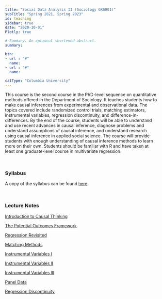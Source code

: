 ```yaml
---
title: "Social Data Analysis II (Sociology GR6001)"
subTitle: "Spring 2021, Spring 2023"
id: teaching
sidebar: true
date: "2020-10-01"
Plotly: true

# Summary. An optional shortened abstract.
summary: 

btn:
- url : "#"
  name: 
- url : "#"
  name: 

catType: "Columbia University"
---
```


This course is the second course in the PhD-level sequence on quantitative methods offered in the Department of Sociology. It teaches students how to make causal inferences from experimental and observational data. The topics covered include randomized control trials, matching estimators, instrumental variables, regression discontinuity, and difference-in-differences. By the end of the course, students will be able to understand and use recent advances in causal inference, diagnose problems and understand assumptions of causal inference, and understand research using causal inference in applied social science. The course will provide students with enough understanding of causal inference methods to learn more on their own. Students should be familiar with R and have taken at least one graduate-level course in multivariate regression.

&nbsp;

### Syllabus

A copy of the syllabus can be found [here](https://www.dropbox.com/s/llldc35mksa3u98/sda2-2023-syllabus.pdf?raw=1).


&nbsp;

### Lecture Notes

[Introduction to Causal Thinking](https://www.dropbox.com/s/6plcll5tlmpz4wy/01-causal-thinking.pdf?raw=1)

[The Potential Outcomes Framework](https://www.dropbox.com/s/vl6vg2ctnfo9xom/02-potential-outcomes.pdf?raw=1)


[Regression Revisited](https://www.dropbox.com/s/1k7cwnqzfpa08g4/03-regression-revisited.pdf?raw=1)


[Matching Methods](https://www.dropbox.com/s/cnlpkob9kaatgap/04-mathcing.pdf?raw=1)

[Instrumental Variables I](https://www.dropbox.com/s/xwfwn54h72xtiop/05-instrumental-variables-I.pdf?raw=1)

[Instrumental Variables II](https://www.dropbox.com/s/40kiy2t6gldtcct/06-instrumental-variables-II.pdf?raw=1)


[Instrumental Variables III](https://www.dropbox.com/s/576rto33k2qsqel/07-instrumental-variables-III.pdf?raw=1)

[Panel Data](https://www.dropbox.com/s/pzp99rw8wo0nmjg/08-panel-data.pdf?raw=1)

[Regression Discontinuity](https://www.dropbox.com/s/woyeyzy009u6jyg/09-regression-discontinuity.pdf?raw=1)

&nbsp;

